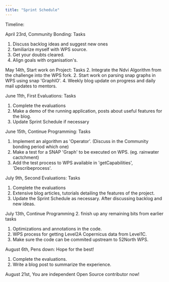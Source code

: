 ```yaml
---
title: "Sprint Schedule"
---
```


Timeline:

April 23rd, Community Bonding: Tasks
1. Discuss backlog ideas and suggest new ones 
2. familiarize myself with WPS source.
3. Get your doubts cleared.
4. Align goals with organisation's.

May 14th, Start work on Project: Tasks
2. Integrate the Ndvi Algorithm from the challenge into the WPS fork.
2. Start work on parsing snap graphs in WPS using snap 'GraphIO'.
4. Weekly blog update on progress and daily mail updates to mentors.

June 11th, First Evaluations: Tasks
1. Complete the evaluations
2. Make a demo of the running application, posts about useful features for the blog.
3. Update Sprint Schedule if necessary

June 15th, Continue Programming: Tasks
1. Implement an algorithm as 'Operator'. (Discuss in the Community bonding period which one)
2. Make a test for a SNAP 'Graph' to be executed on WPS. (eg. rainwater cactchment)
3. Add the test process to WPS available in 'getCapabilities', 'Describeprocess'.

July 9th, Second Evaluations: Tasks
1. Complete the evaluations 
2. Extensive blog articles, tutorials detailing the features of the project.
3. Update the Sprint Schedule as necessary. After discussing backlog and new ideas.

July 13th, Continue Programming
2. finish up any remaining bits from earlier tasks
1. Optimizations and annotations in the code.
2. WPS process for getting Level2A Copernicus data from Level1C.
4. Make sure the code can be commited upstream to 52North WPS.

August 6th, Pens down: Hope for the best!
1. Complete the evaluations.
2. Write a blog post to summarize the experience.

August 21st, You are independent Open Source contributor now!


